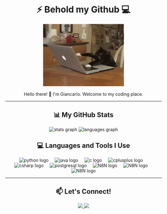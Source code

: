 <h1 align="center">⚡ Behold my Github 💻</h1>

<div align="center">
  <img height="200" src="https://github.com/GianBala/GianBala/blob/main/gato_pc%20(1).gif" alt="Cat on a laptop GIF" />
</div>

<p align="center">
  Hello there! 👋 I'm Giancarlo. Welcome to my coding place.
</p>

---

<h2 align="center">📊 My GitHub Stats</h2>

<div align="center">
  <img src="https://github-readme-stats.vercel.app/api?username=GianBala&show_icons=true&include_all_commits=true&theme=transparent&locale=en&hide_border=false" height="150" alt="stats graph" />
  <img src="https://github-readme-stats.vercel.app/api/top-langs?username=GianBala&locale=en&layout=compact&card_width=320&langs_count=5&theme=transparent&hide_border=false" height="150" alt="languages graph" />
</div>

<h2 align="center">💻 Languages and Tools I Use</h2>

<div align="center">
<img src="https://cdn.jsdelivr.net/gh/devicons/devicon/icons/python/python-original.svg" height="40" alt="python logo" />
<img width="12" />
<img src="https://cdn.jsdelivr.net/gh/devicons/devicon/icons/java/java-original.svg" height="40" alt="java logo" />
<img width="12" />
<img src="https://cdn.jsdelivr.net/gh/devicons/devicon/icons/c/c-original.svg" height="40" alt="c logo" />
<img width="12" />
<img src="https://cdn.jsdelivr.net/gh/devicons/devicon/icons/cplusplus/cplusplus-original.svg" height="40" alt="cplusplus logo" />
<img width="12" />
<img src="https://cdn.jsdelivr.net/gh/devicons/devicon/icons/csharp/csharp-original.svg" height="40" alt="csharp logo" />
<img width="12" />
<img src="https://cdn.jsdelivr.net/gh/devicons/devicon/icons/postgresql/postgresql-original.svg" height="40" alt="postgresql logo" />
<img width="12" />
<img src="https://pbs.twimg.com/profile_images/1536335358803251202/-gASF0c6_400x400.png" height="40" alt="N8N logo" />
<img width="12" />
<img src="https://meta-q.cdn.bubble.io/f1735656025985x589899456761148800/evolution-logo.png" height="40" alt="N8N logo" />
<img width="12" />
<img src="https://cdn4.iconfinder.com/data/icons/logos-and-brands/512/97_Docker_logo_logos-512.png" height="40" alt="N8N logo" />
</div>

---

<h2 align="center">📫 Let's Connect!</h2>

<div align="center">
  <a href="mailto:giancarlo13pb@gmail.com" target="_blank">
    <img src="https://img.shields.io/badge/Gmail-D14836?style=for-the-badge&logo=gmail&logoColor=white" />
  </a>
  <a href="https://www.linkedin.com/in/giancarlo-silveira-cavalcante-b4bb5324b" target="_blank">
    <img src="https://img.shields.io/badge/LinkedIn-0077B5?style=for-the-badge&logo=linkedin&logoColor=white" />
  </a>
</div>

